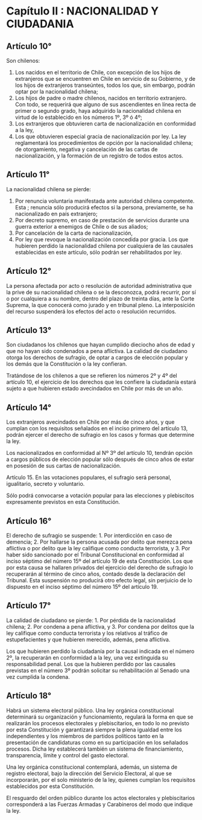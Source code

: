 # Capítulo II : NACIONALIDAD Y CIUDADANIA

## Artículo 10°

Son chilenos:

1.  Los nacidos en el territorio de Chile, con excepción de los hijos de
    extranjeros que se encuentren en Chile en servicio de su Gobierno, y
    de los hijos de extranjeros transeúntes, todos los que, sin embargo,
    podrán optar por la nacionalidad chilena;
2.  Los hijos de padre o madre chilenos, nacidos en territorio
    extranjero. Con todo, se requerirá que alguno de sus ascendientes en
    línea recta de primer o segundo grado, haya adquirido la
    nacionalidad chilena en virtud de lo establecido en los números 1º,
    3º ó 4º;
3.  Los extranjeros que obtuvieren carta de nacionalización en
    conformidad a la ley,
4.  Los que obtuvieren especial gracia de nacionalización por ley. La
    ley reglamentará los procedimientos de opción por la nacionalidad
    chilena; de otorgamiento, negativa y cancelación de las cartas de
    nacionalización, y la formación de un registro de todos estos actos.

## Artículo 11°

La nacionalidad chilena se pierde:

1.  Por renuncia voluntaria manifestada ante autoridad chilena
    competente. Esta ; renuncia sólo producirá efectos si la persona,
    previamente, se ha nacionalizado en país extranjero;
2.  Por decreto supremo, en caso de prestación de servicios durante una
    guerra exterior a enemigos de Chile o de sus aliados;
3.  Por cancelación de la carta de nacionalización,
4.  Por ley que revoque la nacionalización concedida por gracia. Los que
    hubieren perdido la nacionalidad chilena por cualquiera de las
    causales establecidas en este artículo, sólo podrán ser
    rehabilitados por ley.

## Artículo 12°

La persona afectada por acto o resolución de autoridad administrativa
que la prive de su nacionalidad chilena o se la desconozca, podrá
recurrir, por sí o por cualquiera a su nombre, dentro del plazo de
treinta días, ante la Corte Suprema, la que conocerá como jurado y en
tribunal pleno. La interposición del recurso suspenderá los efectos del
acto o resolución recurridos.

## Artículo 13°

Son ciudadanos los chilenos que hayan cumplido dieciocho años de edad y
que no hayan sido condenados a pena aflictiva. La calidad de ciudadano
otorga los derechos de sufragio, de optar a cargos de elección popular y
los demás que la Constitución o la ley confieran.

Tratándose de los chilenos a que se refieren los números 2º y 4º del
artículo 10, el ejercicio de los derechos que les confiere la ciudadanía
estará sujeto a que hubieren estado avecindados en Chile por más de un
año.

## Artículo 14°

Los extranjeros avecindados en Chile por más de cinco años, y que
cumplan con los requisitos señalados en el inciso primero del artículo
13, podrán ejercer el derecho de sufragio en los casos y formas que
determine la ley.

Los nacionalizados en conformidad al Nº 3º del artículo 10, tendrán
opción a cargos públicos de elección popular sólo después de cinco años
de estar en posesión de sus cartas de nacionalización.

Artículo 15. En las votaciones populares, el sufragio será personal,
igualitario, secreto y voluntario.

Sólo podrá convocarse a votación popular para las elecciones y
plebiscitos expresamente previstos en esta Constitución.

## Artículo 16°

El derecho de sufragio se suspende: 1. Por interdicción en caso de
demencia; 2. Por hallarse la persona acusada por delito que merezca pena
aflictiva o por delito que la ley califique como conducta terrorista, y
3. Por haber sido sancionado por el Tribunal Constitucional en
conformidad al inciso séptimo del número 15º del artículo 19 de esta
Constitución. Los que por esta causa se hallaren privados del ejercicio
del derecho de sufragio lo recuperarán al término de cinco años, contado
desde la declaración del Tribunal. Esta suspensión no producirá otro
efecto legal, sin perjuicio de lo dispuesto en el inciso séptimo del
número 15º del artículo 19.

## Artículo 17°

La calidad de ciudadano se pierde: 1. Por pérdida de la nacionalidad
chilena; 2. Por condena a pena aflictiva, y 3. Por condena por delitos
que la ley califique como conducta terrorista y los relativos al tráfico
de estupefacientes y que hubieren merecido, además, pena aflictiva.

Los que hubieren perdido la ciudadanía por la causal indicada en el
número 2º, la recuperarán en conformidad a la ley, una vez extinguida su
responsabilidad penal. Los que la hubieren perdido por las causales
previstas en el número 3º podrán solicitar su rehabilitación al Senado
una vez cumplida la condena.

## Artículo 18°

Habrá un sistema electoral público. Una ley orgánica constitucional
determinará su organización y funcionamiento, regulará la forma en que
se realizarán los procesos electorales y plebiscitarios, en todo lo no
previsto por esta Constitución y garantizará siempre la plena igualdad
entre los independientes y los miembros de partidos políticos tanto en
la presentación de candidaturas como en su participación en los
señalados procesos. Dicha ley establecerá también un sistema de
financiamiento, transparencia, límite y control del gasto electoral.

Una ley orgánica constitucional contemplará, además, un sistema de
registro electoral, bajo la dirección del Servicio Electoral, al que se
incorporarán, por el solo ministerio de la ley, quienes cumplan los
requisitos establecidos por esta Constitución.

El resguardo del orden público durante los actos electorales y
plebiscitarios corresponderá a las Fuerzas Armadas y Carabineros del
modo que indique la ley.

